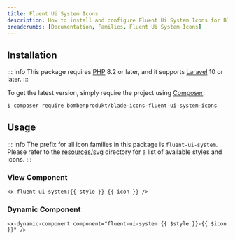 ```yaml
---
title: Fluent Ui System Icons
description: How to install and configure Fluent Ui System Icons for Blade Icons.
breadcrumbs: [Documentation, Families, Fluent Ui System Icons]
---
```


## Installation

::: info
This package requires [PHP](https://www.php.net/) 8.2 or later, and it supports [Laravel](https://laravel.com/) 10 or later.
:::

To get the latest version, simply require the project using [Composer](https://getcomposer.org/):

```bash
$ composer require bombenprodukt/blade-icons-fluent-ui-system-icons
```

## Usage

::: info
The prefix for all icon families in this package is `fluent-ui-system`. Please refer to the [resources/svg](https://github.com/BombenProdukt/blade-icons-fluent-ui-system-icons/tree/main/resources/svg) directory for a list of available styles and icons.
:::

### View Component

```blade
<x-fluent-ui-system:{{ style }}-{{ icon }} />
```

### Dynamic Component

```blade
<x-dynamic-component component="fluent-ui-system:{{ $style }}-{{ $icon }}" />
```
